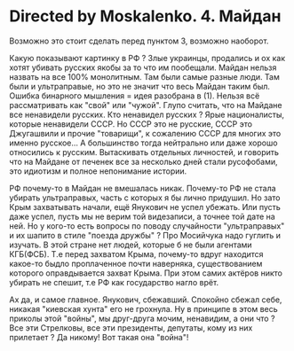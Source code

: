 # Directed by Moskalenko. 4. Майдан

Возможно это стоит сделать перед пунктом 3, возможно наоборот.

Какую показывают картинку в РФ ? Злые украинцы, продались и ох как хотят убивать русских якобы
за то что им пообещали. Майдан нельзя назвать на все 100% монолитным. Там были самые разные
люди. Там были и ультраправые, но это не значит что весь Майдан таким был. Ошибка бинарного
мышления = идея разобрана в (1). Нельзя всё рассматривать как "свой" или "чужой". Глупо считать,
что на Майдане все ненавидели русских. Кто ненавидел русских ? Ярые националисты, которые
ненавидели СССР. Но СССР это не русские, СССР это Джугашвили и прочие "товарищи", к сожалению
СССР для многих это именно русское... А большинство тогда нейтрально или даже хорошо относились 
к русским. Вытаскивать отдельных личностей, и говорить что на Майдане от печенек все за
несколько дней стали русофобами, это идиотизм и полное непонимание истории.

РФ почему-то в Майдан не вмешалась никак. Почему-то РФ не стала убирать ультраправых, часть
с которых я бы лично придушил. Но зато Крым захватывать начали, ещё Янукович не успел убежать.
Или пусть даже успел, пусть мы не верим той видезаписи, а точнее той дате на ней. Но у кого-то
есть вопросы по поводу случайности "ультраправых" и их шапито в стиле "поезда дружбы" ?
Про Мосийчука надо гуглить и изучать. В этой стране нет людей, которые б не были агентами
КГБ(ФСБ). Т.е перед захватом Крыма, почему-то вдруг находится какое-то быдло проплаченное почти 
наверняка, существованием которого оправдывается захват Крыма. При этом самих актёров никто
убирать не спешит, т.е РФ как государство нагло врёт.

Ах да, и самое главное. Янукович, сбежавший. Спокойно сбежал себе, никакая "киевская хунта" его
не грохнула. Ну в принципе в этом весь приколы этой "войны", мы друг-друга мочим, ненавидим,
а они что ? Все эти Стрелковы, все эти президенты, депутаты, кому из них прилетает ? Да никому!
Вот такая она "война"!
